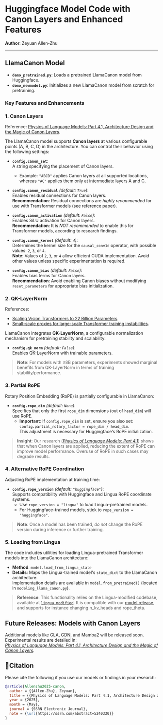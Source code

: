 # Huggingface Model Code with Canon Layers and Enhanced Features

**Author**: Zeyuan Allen-Zhu  

---

## LlamaCanon Model

- **`demo_pretrained.py`**: Loads a pretrained LlamaCanon model from Huggingface.  
- **`demo_newmodel.py`**: Initializes a new LlamaCanon model from scratch for pretraining.  

### Key Features and Enhancements


### 1. **Canon Layers**  
Reference: [Physics of Language Models: Part 4.1, Architecture Design and the Magic of Canon Layers](https://ssrn.com/abstract=5240330).

The LlamaCanon model supports **Canon layers** at various configurable points (A, B, C, D) in the architecture. You can control their behavior using the following settings:

- **`config.canon_set`**:  
  A string specifying the placement of Canon layers.  
  - Example: `"ABCD"` applies Canon layers at all supported locations, whereas `"AC"` applies them only at intermediate layers A and C.

- **`config.canon_residual`** *(default: `True`)*:  
  Enables residual connections for Canon layers.    
  **Recommendation**: Residual connections are *highly recommended* for use with Transformer models (see reference paper).

- **`config.canon_activation`** *(default: `False`)*:  
  Enables SiLU activation for Canon layers.  
  **Recommendation**: It is *NOT recommended* to enable this for Transformer models, according to research findings.

- **`config.canon_kernel`** *(default: `4`)*:  
  Determines the kernel size for the `causal_conv1d` operator, with possible values: `2`, `3`, or `4`.  
  **Note**: Values of `2`, `3`, or `4` allow efficient CUDA implementation. Avoid other values unless specific experimentation is required.

- **`config.canon_bias`** *(default: `False`)*:  
  Enables bias terms for Canon layers.  
  **Recommendation**: Avoid enabling Canon biases without modifying `reset_parameters` for appropriate bias initialization.

### 2. **QK-LayerNorm**  
References:  
- [Scaling Vision Transformers to 22 Billion Parameters](https://arxiv.org/abs/2302.05442)  
- [Small-scale proxies for large-scale Transformer training instabilities](https://arxiv.org/abs/2309.14322).  

LlamaCanon integrates **QK-LayerNorm**, a configurable normalization mechanism for pretraining stability and scalability:

- **`config.qk_norm`** *(default: `False`)*:  
  Enables QK-LayerNorm with trainable parameters.  

> **Note**: For models with ≤8B parameters, experiments showed marginal benefits from QK-LayerNorm in terms of training stability/performance.

### 3. **Partial RoPE**  
Rotary Position Embedding (RoPE) is partially configurable in LlamaCanon:

- **`config.rope_dim`** *(default: `None`)*:  
  Specifies that only the first `rope_dim` dimensions (out of `head_dim`) will use RoPE.  
  - **Important**: If `config.rope_dim` is set, ensure you also set:
    `config.partial_rotary_factor = rope_dim / head_dim`.  
    This adjustment is necessary for Huggingface's RoPE initialization.

> **Insight**: Our research ([*Physics of Language Models: Part 4.1*](https://ssrn.com/abstract=5240330)) shows that when Canon layers are applied, reducing the extent of RoPE can improve model performance. Overuse of RoPE in such cases may degrade results.


### 4. **Alternative RoPE Coordination**  
Adjusting RoPE implementation at training time:

- **`config.rope_version`** *(default: `"huggingface"`)*:  
  Supports compatibility with Huggingface and Lingua RoPE coordinate systems.  
  - Use `rope_version = "lingua"` to load Lingua-pretrained models.  
  - For Huggingface-trained models, stick to `rope_version = "huggingface"`.

> **Note**: Once a model has been trained, *do not* change the RoPE version during inference or further training.


### 5. **Loading from Lingua**  
The code includes utilities for loading Lingua-pretrained Transformer models into the LlamaCanon architecture:

- **Method**: `model.load_from_lingua_state`  
- **Details**: Maps the Lingua-trained model's `state_dict` to the LlamaCanon architecture.  
  Implementation details are available in `model.from_pretrained()` (located in `modeling_llama_canon.py`).

> **Reference**: This functionality relies on the Lingua-modified codebase, available at [`lingua_modified`](../lingua_modified). It is compatible with our [model release](../lingua_results/), and supports for instance changing n_kv_heads and rope_theta.


## Future Releases: Models with Canon Layers

Additional models like GLA, GDN, and Mamba2 will be released soon. Experimental results are detailed in:  
[*Physics of Language Models: Part 4.1, Architecture Design and the Magic of Canon Layers*](https://ssrn.com/abstract=5240330).

## 📖Citation

Please cite the following if you use our models or findings in your research:
```bibtex
@article{Allenzhu2025-canon,
  author = {{Allen-Zhu}, Zeyuan},
  title = {{Physics of Language Models: Part 4.1, Architecture Design and the Magic of Canon Layers}},
  year = {2025},
  month = {May},
  journal = {SSRN Electronic Journal},
  note = {\url{https://ssrn.com/abstract=5240330}}
}
```